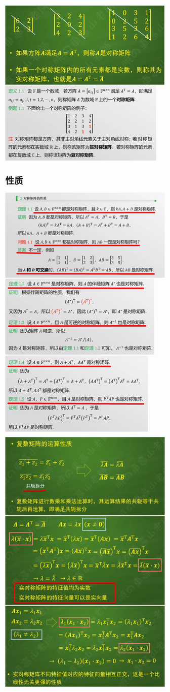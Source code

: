 ![](../photo/Pasted%20image%2020240624142634.png)
![](../photo/Pasted%20image%2020240624142709.png)

# 性质
![](../photo/Pasted%20image%2020240624143313.png)
![](../photo/Pasted%20image%2020240624143448.png)
![](../photo/Pasted%20image%2020240624143539.png)

![](../photo/Pasted%20image%2020240624143142.png)
![](../photo/Pasted%20image%2020240624144213.png)
![](../photo/Pasted%20image%2020240624144300.png)